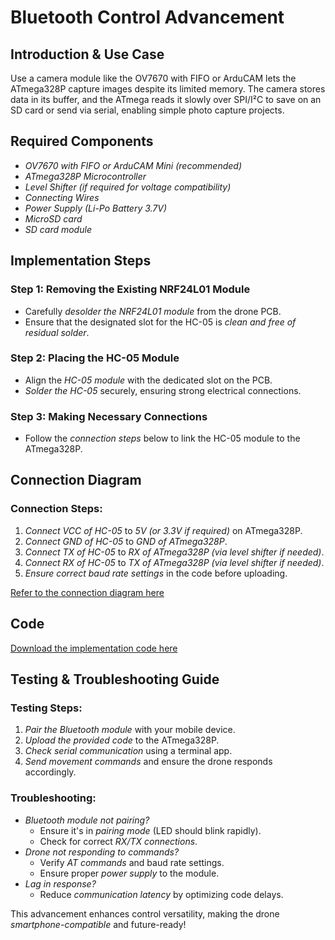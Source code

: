 # Bluetooth Control Advancement

## Introduction & Use Case
Use a camera module like the OV7670 with FIFO or ArduCAM lets the ATmega328P capture images despite its limited memory. The camera stores data in its buffer, and the ATmega reads it slowly over SPI/I²C to save on an SD card or send via serial, enabling simple photo capture projects.
## Required Components
- *OV7670 with FIFO or ArduCAM Mini (recommended)*
- *ATmega328P Microcontroller*
- *Level Shifter (if required for voltage compatibility)*
- *Connecting Wires*
- *Power Supply (Li-Po Battery 3.7V)*
- *MicroSD card*
- *SD card module*

## Implementation Steps
### Step 1: Removing the Existing NRF24L01 Module
- Carefully *desolder the NRF24L01 module* from the drone PCB.
- Ensure that the designated slot for the HC-05 is *clean and free of residual solder*.

### Step 2: Placing the HC-05 Module
- Align the *HC-05 module* with the dedicated slot on the PCB.
- *Solder the HC-05* securely, ensuring strong electrical connections.

### Step 3: Making Necessary Connections
- Follow the *connection steps* below to link the HC-05 module to the ATmega328P.

## Connection Diagram
### Connection Steps:
1. *Connect VCC of HC-05* to *5V (or 3.3V if required)* on ATmega328P.
2. *Connect GND of HC-05* to *GND of ATmega328P*.
3. *Connect TX of HC-05* to *RX of ATmega328P (via level shifter if needed)*.
4. *Connect RX of HC-05* to *TX of ATmega328P (via level shifter if needed)*.
5. *Ensure correct baud rate settings* in the code before uploading.

[Refer to the connection diagram here](connection_diagram_BT.png)

## Code
[Download the implementation code here](code_BT.ino)

## Testing & Troubleshooting Guide
### Testing Steps:
1. *Pair the Bluetooth module* with your mobile device.
2. *Upload the provided code* to the ATmega328P.
3. *Check serial communication* using a terminal app.
4. *Send movement commands* and ensure the drone responds accordingly.

### Troubleshooting:
- *Bluetooth module not pairing?*
  - Ensure it's in *pairing mode* (LED should blink rapidly).
  - Check for correct *RX/TX connections*.
- *Drone not responding to commands?*
  - Verify *AT commands* and baud rate settings.
  - Ensure proper *power supply* to the module.
- *Lag in response?*
  - Reduce *communication latency* by optimizing code delays.

This advancement enhances control versatility, making the drone *smartphone-compatible* and future-ready!
